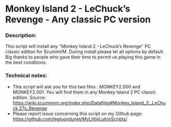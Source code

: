 # Monkey Island 2 - LeChuck’s Revenge - Any classic PC version

### Description:
This script will install any "Monkey Island 2 - LeChuck’s Revenge" PC classic edition for ScummVM.
During install please let all options by default.
Big thanks to people who gave their time to permit us playing this game in the best conditions.

### Technical notes:
- This script will ask you for this two files : MONKEY2.000 and MONKEY2.001. You will find them in any Monkey Island 2 PC classic edition. Source: https://wiki.scummvm.org/index.php/Datafiles#Monkey_Island_2:_LeChuck.27s_Revenge
- Please report issue concerning this script on my Github page:
https://github.com/legluondunet/MyLittleLutrisScripts/

